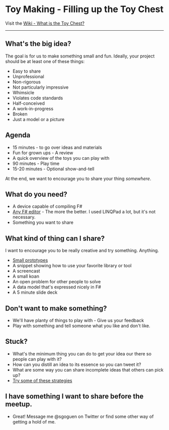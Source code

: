 # Toy Making - Filling up the Toy Chest

Visit the [Wiki - What is the Toy Chest?](https://github.com/steego/toychest/wiki/What-is-the-Toy-Chest%3F)

------------------------------------------------------

## What's the big idea?

The goal is for us to make something small and fun.  Ideally, your project should be at least one of these things:

* Easy to share
* Unprofessional
* Non-rigorous
* Not particularly impressive
* Whimsicle 
* Violates code standards
* Half-conceived
* A work-in-progress
* Broken
* Just a model or a picture

## Agenda

* 15 minutes - to go over ideas and materials
 * Fun for grown ups - A review
 * A quick overview of the toys you can play with
* 90 minutes - Play time
* 15-20 minutes - Optional show-and-tell

At the end, we want to encourage you to share your thing *somewhere*.

## What do you need?

* A device capable of compiling F#
* [Any F# editor](tools.md) - The more the better.  I used LINQPad a lot, but it's not necessary.
* Something you want to share

## What kind of thing can I share?

I want to encourage you to be really creative and try something.  Anything.

* [Small prototypes](code-snippets/patterns/singleton-maker.fsx)
* A snippet showing how to use your favorite library or tool
* A screencast
* A small koan
* An open problem for other people to solve
* A data model that's expressed nicely in F#
* A 5 minute slide deck

## Don't want to make something?

* We'll have planty of things to play with - Give us your feedback
* Play with something and tell someone what you like and don't like.

## Stuck?

* What's the minimum thing you can do to get your idea our there so people can play with it?
* How can you distill an idea to its essence so you can tweet it?
* What are some way you can share incomplete ideas that others can pick up?
* [Try some of these strategies](oblique-strategies.md)

## I have something I want to share before the meetup.

* Great! Message me @sgoguen on Twitter or find some other way of getting a hold of me.
